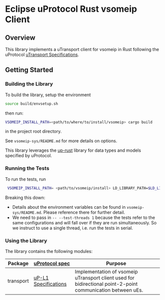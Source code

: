 # Eclipse uProtocol Rust vsomeip Client

## Overview

This library implements a uTransport client for vsomeip in Rust following the uProtocol [uTransport Specifications](https://github.com/eclipse-uprotocol/uprotocol-spec/blob/main/up-l1/README.adoc).

## Getting Started

### Building the Library

To build the library, setup the environment

``` bash
source build/envsetup.sh
```

then run:
```bash
VSOMEIP_INSTALL_PATH=<path/to/where/to/install/vsomeip> cargo build
```

in the project root directory.

See `vsomeip-sys/README.md` for more details on options.

This library leverages the [up-rust](https://github.com/eclipse-uprotocol/up-rust) library for data types and models specified by uProtocol.

### Running the Tests

To run the tests, run
```bash
 VSOMEIP_INSTALL_PATH= <path/to/vsomeip/install> LD_LIBRARY_PATH=$LD_LIBRARY_PATH:<path/to/vsomeip/install>/lib cargo test -- --test-threads 1
```

Breaking this down:
* Details about the environment variables can be found in `vsomeip-sys/README.md`. Please reference there for further detail.
* We need to pass in `-- --test-threads 1` because the tests refer to the same configurations and will fall over if they are run simultaneously. So we instruct to use a single thread, i.e. run the tests in serial.

### Using the Library

The library contains the following modules:

Package | [uProtocol spec](https://github.com/eclipse-uprotocol/uprotocol-spec) | Purpose
---|---|---
transport | [uP-L1 Specifications](https://github.com/eclipse-uprotocol/uprotocol-spec/blob/main/up-l1/README.adoc) | Implementation of vsomeip uTransport client used for bidirectional point-2-point communication between uEs.
